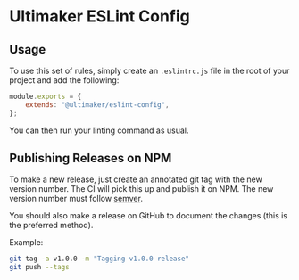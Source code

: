 # Ultimaker ESLint Config

## Usage
To use this set of rules, simply create an `.eslintrc.js` file in the root of your project and add the following:

```js
module.exports = {
    extends: "@ultimaker/eslint-config",
};
```

You can then run your linting command as usual.

## Publishing Releases on NPM
To make a new release, just create an annotated git tag with the new version number.
The CI will pick this up and publish it on NPM. The new version number must follow [semver](https://semver.org/).

You should also make a release on GitHub to document the changes (this is the preferred method).

Example:

```bash
git tag -a v1.0.0 -m "Tagging v1.0.0 release"
git push --tags
```
